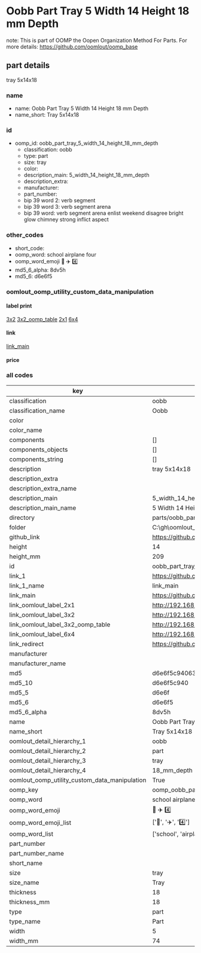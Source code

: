 # Oobb Part Tray 5 Width 14 Height 18 mm Depth  

note: This is part of OOMP the Oopen Organization Method For Parts. For more details: https://github.com/oomlout/oomp_base

##  part details
  



tray 5x14x18



### name
* name: Oobb Part Tray 5 Width 14 Height 18 mm Depth
* name_short: Tray 5x14x18 
### id
* oomp_id: oobb_part_tray_5_width_14_height_18_mm_depth
  * classification: oobb
  * type: part
  * size: tray
  * color: 
  * description_main: 5_width_14_height_18_mm_depth
  * description_extra: 
  * manufacturer: 
  * part_number: 
  * bip 39 word 2: verb segment
  * bip 39 word 3: verb segment arena
  * bip 39 word: verb segment arena enlist weekend disagree bright glow chimney strong inflict aspect

### other_codes
* short_code: 
* oomp_word: school airplane four
* oomp_word_emoji :school: :airplane: :four:
* md5_6_alpha: 8dv5h
* md5_6: d6e6f5






### oomlout_oomp_utility_custom_data_manipulation
#### label print
[3x2](http://192.168.1.245:1112/?label=oomp%208dv5h)
[3x2_oomp_table](http://192.168.1.108:1112/?label=oomp%208dv5h)
[2x1](http://192.168.1.242:1112/?label=oomp%208dv5h)
[6x4](http://192.168.1.55:1112/?label=oomp%208dv5h)    

#### link

[link_main](https://github.com/oomlout/oomlout_oobb_version_4_generated_parts/tree/main/navigation_oomp/oobb/part/tray/5_width_14_height_18_mm_depth/part)                              

#### price







### all codes 
| key | value |  
| --- | --- |  
| classification | oobb |  
| classification_name | Oobb |  
| color |  |  
| color_name |  |  
| components | [] |  
| components_objects | [] |  
| components_string | [] |  
| description | tray 5x14x18 |  
| description_extra |  |  
| description_extra_name |  |  
| description_main | 5_width_14_height_18_mm_depth |  
| description_main_name | 5 Width 14 Height 18 mm Depth |  
| directory | parts/oobb_part_tray_5_width_14_height_18_mm_depth |  
| folder | C:\gh\oomlout_oobb_version_4_generated_parts\parts\oobb_part_tray_5_width_14_height_18_mm_depth |  
| github_link | https://github.com/oomlout/oomlout_oomp_part_src/tree/main/parts/oobb_part_tray_5_width_14_height_18_mm_depth |  
| height | 14 |  
| height_mm | 209 |  
| id | oobb_part_tray_5_width_14_height_18_mm_depth |  
| link_1 | https://github.com/oomlout/oomlout_oobb_version_4_generated_parts/tree/main/navigation_oomp/oobb/part/tray/5_width_14_height_18_mm_depth/part |  
| link_1_name | link_main |  
| link_main | https://github.com/oomlout/oomlout_oobb_version_4_generated_parts/tree/main/navigation_oomp/oobb/part/tray/5_width_14_height_18_mm_depth/part |  
| link_oomlout_label_2x1 | http://192.168.1.242:1112/?label=oomp%208dv5h |  
| link_oomlout_label_3x2 | http://192.168.1.245:1112/?label=oomp%208dv5h |  
| link_oomlout_label_3x2_oomp_table | http://192.168.1.108:1112/?label=oomp%208dv5h |  
| link_oomlout_label_6x4 | http://192.168.1.55:1112/?label=oomp%208dv5h |  
| link_redirect | https://github.com/oomlout/oomlout_oobb_version_4_generated_parts/tree/main/parts/oobb_tray_05_14_18 |  
| manufacturer |  |  
| manufacturer_name |  |  
| md5 | d6e6f5c94063c380fb7c84ac16f0cf94 |  
| md5_10 | d6e6f5c940 |  
| md5_5 | d6e6f |  
| md5_6 | d6e6f5 |  
| md5_6_alpha | 8dv5h |  
| name | Oobb Part Tray 5 Width 14 Height 18 mm Depth |  
| name_short | Tray 5x14x18  |  
| oomlout_detail_hierarchy_1 | oobb |  
| oomlout_detail_hierarchy_2 | part |  
| oomlout_detail_hierarchy_3 | tray |  
| oomlout_detail_hierarchy_4 | 18_mm_depth |  
| oomlout_oomp_utility_custom_data_manipulation | True |  
| oomp_key | oomp_oobb_part_tray_5_width_14_height_18_mm_depth |  
| oomp_word | school airplane four |  
| oomp_word_emoji | :school: :airplane: :four: |  
| oomp_word_emoji_list | [':school:', ':airplane:', ':four:'] |  
| oomp_word_list | ['school', 'airplane', 'four'] |  
| part_number |  |  
| part_number_name |  |  
| short_name |  |  
| size | tray |  
| size_name | Tray |  
| thickness | 18 |  
| thickness_mm | 18 |  
| type | part |  
| type_name | Part |  
| width | 5 |  
| width_mm | 74 |  
